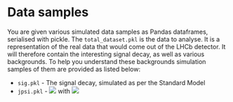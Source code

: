 Data samples
============

You are given various simulated data samples as Pandas dataframes, serialised with pickle. The `total_dataset.pkl` is the data to analyse. It is a representation of the real data that would come out of the LHCb detector. It will therefore contain the interesting signal decay, as well as various backgrounds. To help you understand these backgrounds simulation samples of them are provided as listed below:

* `sig.pkl` - The signal decay, simulated as per the Standard Model
* `jpsi.pkl` - <img src="https://latex.codecogs.com/gif.latex?B^{0}\rightarrow{}J/\psi{}K^{\ast{}0} " /> with <img src="https://latex.codecogs.com/gif.latex?J/\psi\rightarrow\mu\mu " />
